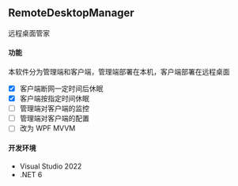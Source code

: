 ## RemoteDesktopManager
远程桌面管家
#### 功能
本软件分为管理端和客户端，管理端部署在本机，客户端部署在远程桌面
* [x] 客户端断网一定时间后休眠
* [x] 客户端按指定时间休眠
* [ ] 管理端对客户端的监控
* [ ] 管理端对客户端的配置
* [ ] 改为 WPF MVVM

#### 开发环境
* Visual Studio 2022
* .NET 6
